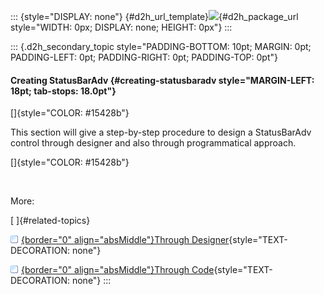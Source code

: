 ::: {style="DISPLAY: none"}
[](ms-xhelp:///?Id=d2h_url_template){#d2h_url_template}![](!package_url!){#d2h_package_url style="WIDTH: 0px; DISPLAY: none; HEIGHT: 0px"}
:::

::: {.d2h_secondary_topic style="PADDING-BOTTOM: 10pt; MARGIN: 0pt; PADDING-LEFT: 0pt; PADDING-RIGHT: 0pt; PADDING-TOP: 0pt"}
#### Creating StatusBarAdv {#creating-statusbaradv style="MARGIN-LEFT: 18pt; tab-stops: 18.0pt"}

[]{style="COLOR: #15428b"} 

This section will give a step-by-step procedure to design a StatusBarAdv control through designer and also through programmatical approach.

[]{style="COLOR: #15428b"} 

 

More:

[ ]{#related-topics}

[![](button.gif){border="0" align="absMiddle"}Through Designer](ms-xhelp:///?Id=fe8642c1-341c-4137-a6ce-65133f8a6de1){style="TEXT-DECORATION: none"}

[![](button.gif){border="0" align="absMiddle"}Through Code](ms-xhelp:///?Id=abf03b06-904f-48ca-95aa-dbc0cfcef2c6){style="TEXT-DECORATION: none"}
:::
